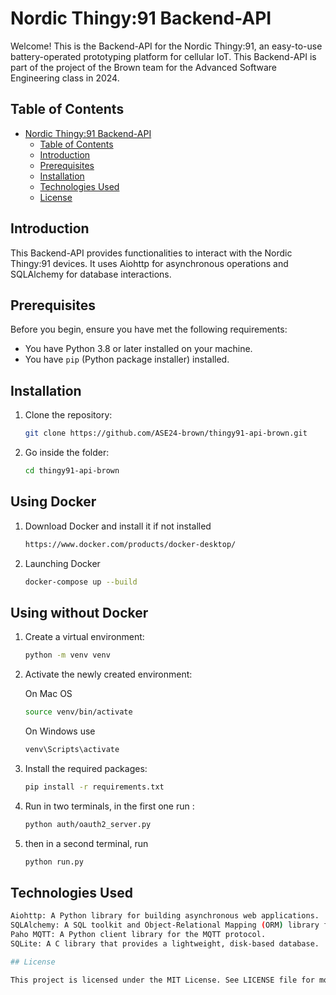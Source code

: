 # Nordic Thingy:91 Backend-API

Welcome! This is the Backend-API for the Nordic Thingy:91, an easy-to-use battery-operated prototyping platform for cellular IoT. This Backend-API is part of the project of the Brown team for the Advanced Software Engineering class in 2024.

## Table of Contents

- [Nordic Thingy:91 Backend-API](#nordic-thingy91-backend-api)
  - [Table of Contents](#table-of-contents)
  - [Introduction](#introduction)
  - [Prerequisites](#prerequisites)
  - [Installation](#installation)
  - [Technologies Used](#technologies-used)
  - [License](#license)

## Introduction

This Backend-API provides functionalities to interact with the Nordic Thingy:91 devices. It uses Aiohttp for asynchronous operations and SQLAlchemy for database interactions.

## Prerequisites

Before you begin, ensure you have met the following requirements:

- You have Python 3.8 or later installed on your machine.
- You have `pip` (Python package installer) installed.

## Installation

1. Clone the repository:

   ```sh
   git clone https://github.com/ASE24-brown/thingy91-api-brown.git
   ```

2. Go inside the folder:
   
   ```sh
   cd thingy91-api-brown
   ```

## Using Docker

1. Download Docker and install it if not installed

   ```sh
   https://www.docker.com/products/docker-desktop/
   ```

2. Launching Docker
   ```sh
   docker-compose up --build
   ```

## Using without Docker

1. Create a virtual environment:
   ```sh
   python -m venv venv
   ```
2. Activate the newly created environment:
   
   On Mac OS
   ```sh
   source venv/bin/activate
   ```

   On Windows use
   ```sh
   venv\Scripts\activate
   ```

4. Install the required packages:
   ```sh
   pip install -r requirements.txt
   ```

5. Run in two terminals, in the first one run :

   ```sh
   python auth/oauth2_server.py
   ```

6. then in a second terminal, run

   ```sh
   python run.py
   ```

## Technologies Used
   ```sh
  Aiohttp: A Python library for building asynchronous web applications.
  SQLAlchemy: A SQL toolkit and Object-Relational Mapping (ORM) library for Python.
  Paho MQTT: A Python client library for the MQTT protocol.
  SQLite: A C library that provides a lightweight, disk-based database.

## License

This project is licensed under the MIT License. See LICENSE file for more details.
